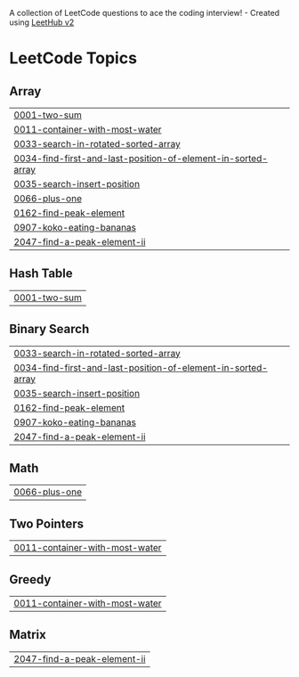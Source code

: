 A collection of LeetCode questions to ace the coding interview! - Created using [LeetHub v2](https://github.com/arunbhardwaj/LeetHub-2.0)
<!---LeetCode Topics Start-->
# LeetCode Topics
## Array
|  |
| ------- |
| [0001-two-sum](https://github.com/thebiggun/DSA/tree/master/0001-two-sum) |
| [0011-container-with-most-water](https://github.com/thebiggun/DSA/tree/master/0011-container-with-most-water) |
| [0033-search-in-rotated-sorted-array](https://github.com/thebiggun/DSA/tree/master/0033-search-in-rotated-sorted-array) |
| [0034-find-first-and-last-position-of-element-in-sorted-array](https://github.com/thebiggun/DSA/tree/master/0034-find-first-and-last-position-of-element-in-sorted-array) |
| [0035-search-insert-position](https://github.com/thebiggun/DSA/tree/master/0035-search-insert-position) |
| [0066-plus-one](https://github.com/thebiggun/DSA/tree/master/0066-plus-one) |
| [0162-find-peak-element](https://github.com/thebiggun/DSA/tree/master/0162-find-peak-element) |
| [0907-koko-eating-bananas](https://github.com/thebiggun/DSA/tree/master/0907-koko-eating-bananas) |
| [2047-find-a-peak-element-ii](https://github.com/thebiggun/DSA/tree/master/2047-find-a-peak-element-ii) |
## Hash Table
|  |
| ------- |
| [0001-two-sum](https://github.com/thebiggun/DSA/tree/master/0001-two-sum) |
## Binary Search
|  |
| ------- |
| [0033-search-in-rotated-sorted-array](https://github.com/thebiggun/DSA/tree/master/0033-search-in-rotated-sorted-array) |
| [0034-find-first-and-last-position-of-element-in-sorted-array](https://github.com/thebiggun/DSA/tree/master/0034-find-first-and-last-position-of-element-in-sorted-array) |
| [0035-search-insert-position](https://github.com/thebiggun/DSA/tree/master/0035-search-insert-position) |
| [0162-find-peak-element](https://github.com/thebiggun/DSA/tree/master/0162-find-peak-element) |
| [0907-koko-eating-bananas](https://github.com/thebiggun/DSA/tree/master/0907-koko-eating-bananas) |
| [2047-find-a-peak-element-ii](https://github.com/thebiggun/DSA/tree/master/2047-find-a-peak-element-ii) |
## Math
|  |
| ------- |
| [0066-plus-one](https://github.com/thebiggun/DSA/tree/master/0066-plus-one) |
## Two Pointers
|  |
| ------- |
| [0011-container-with-most-water](https://github.com/thebiggun/DSA/tree/master/0011-container-with-most-water) |
## Greedy
|  |
| ------- |
| [0011-container-with-most-water](https://github.com/thebiggun/DSA/tree/master/0011-container-with-most-water) |
## Matrix
|  |
| ------- |
| [2047-find-a-peak-element-ii](https://github.com/thebiggun/DSA/tree/master/2047-find-a-peak-element-ii) |
<!---LeetCode Topics End-->